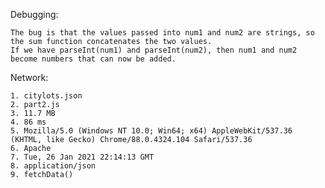 Debugging:

    The bug is that the values passed into num1 and num2 are strings, so the sum function concatenates the two values.
    If we have parseInt(num1) and parseInt(num2), then num1 and num2 become numbers that can now be added.

Network:

    1. citylots.json
    2. part2.js
    3. 11.7 MB
    4. 86 ms
    5. Mozilla/5.0 (Windows NT 10.0; Win64; x64) AppleWebKit/537.36 (KHTML, like Gecko) Chrome/88.0.4324.104 Safari/537.36
    6. Apache
    7. Tue, 26 Jan 2021 22:14:13 GMT
    8. application/json
    9. fetchData()
